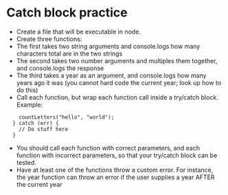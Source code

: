 # Catch block practice

* Create a file that will be executable in node.
* Create three functions:
* The first takes two string arguments and console.logs how many characters total are in the two strings
* The second takes two number arguments and multiples them together, and console.logs the response
* The third takes a year as an argument, and console.logs how many years ago it was (you cannot hard code the current year; look up how to do this)
* Call each function, but wrap each function call inside a try/catch block. Example:

``` try {
    countLetters("hello", "world");
  } catch (err) {
    // Do stuff here
  } 
  ```

* You should call each function with correct parameters, and each function with incorrect parameters, so that your try/catch block can be tested.
* Have at least one of the functions throw a custom error. For instance, the year function can throw an error if the user supplies a year AFTER the current year
